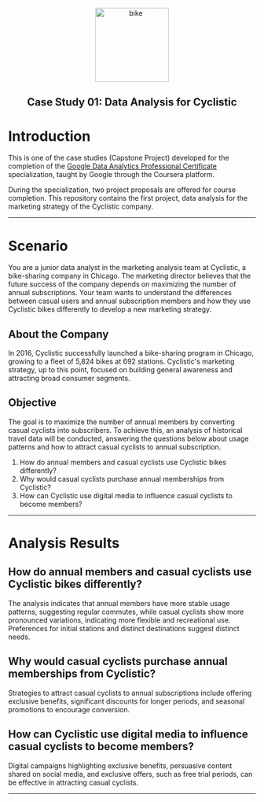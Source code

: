 <p align="center">
  <a href="https://github.com/marcoshsq/GoogleDataAnalyticsCapstone">
    <img src="https://github.com/marcoshsq/GoogleDataAnalyticsCapstone/blob/main/Template/Bikes.png" alt="bike" width="150" height="150">
  </a>
</p>  
  <h2 align="center">Case Study 01: Data Analysis for Cyclistic</h2>
</div>

# Introduction

This is one of the case studies (Capstone Project) developed for the completion of the [Google Data Analytics Professional Certificate](https://www.coursera.org/professional-certificates/google-data-analytics) specialization, taught by Google through the Coursera platform.

During the specialization, two project proposals are offered for course completion. This repository contains the first project, data analysis for the marketing strategy of the Cyclistic company.

---

# Scenario
You are a junior data analyst in the marketing analysis team at Cyclistic, a bike-sharing company in Chicago. The marketing director believes that the future success of the company depends on maximizing the number of annual subscriptions. Your team wants to understand the differences between casual users and annual subscription members and how they use Cyclistic bikes differently to develop a new marketing strategy.

## About the Company
In 2016, Cyclistic successfully launched a bike-sharing program in Chicago, growing to a fleet of 5,824 bikes at 692 stations. Cyclistic's marketing strategy, up to this point, focused on building general awareness and attracting broad consumer segments.

## Objective
The goal is to maximize the number of annual members by converting casual cyclists into subscribers. To achieve this, an analysis of historical travel data will be conducted, answering the questions below about usage patterns and how to attract casual cyclists to annual subscription.

1. How do annual members and casual cyclists use Cyclistic bikes differently?
2. Why would casual cyclists purchase annual memberships from Cyclistic?
3. How can Cyclistic use digital media to influence casual cyclists to become members?

---

# Analysis Results

## How do annual members and casual cyclists use Cyclistic bikes differently?

The analysis indicates that annual members have more stable usage patterns, suggesting regular commutes, while casual cyclists show more pronounced variations, indicating more flexible and recreational use. Preferences for initial stations and distinct destinations suggest distinct needs.

## Why would casual cyclists purchase annual memberships from Cyclistic?

Strategies to attract casual cyclists to annual subscriptions include offering exclusive benefits, significant discounts for longer periods, and seasonal promotions to encourage conversion.

## How can Cyclistic use digital media to influence casual cyclists to become members?

Digital campaigns highlighting exclusive benefits, persuasive content shared on social media, and exclusive offers, such as free trial periods, can be effective in attracting casual cyclists.

---
